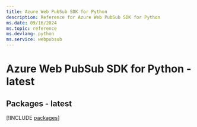 ```yaml
---
title: Azure Web PubSub SDK for Python
description: Reference for Azure Web PubSub SDK for Python
ms.date: 09/16/2024
ms.topic: reference
ms.devlang: python
ms.service: webpubsub
---
```

# Azure Web PubSub SDK for Python - latest
## Packages - latest
[!INCLUDE [packages](web-pubsub-index.md)]